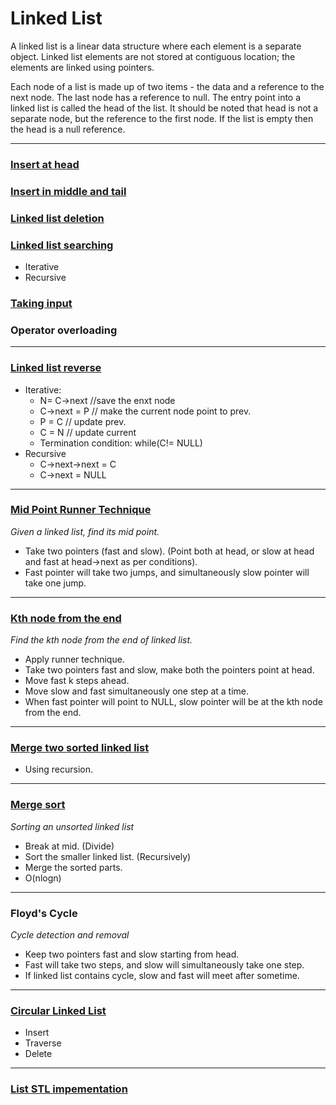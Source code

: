 # Linked List

A linked list is a linear data structure where each element is a separate object.
Linked list elements are not stored at contiguous location; the elements are linked using pointers.

Each node of a list is made up of two items - the data and a reference to the next node. The last node has a reference to null. The entry point into a linked list is called the head of the list. It should be noted that head is not a separate node, but the reference to the first node. If the list is empty then the head is a null reference.

<hr/>

### <a href="https://github.com/sanya2508/Linked-list/blob/master/insert%20at%20head.cpp">Insert at head </a>

### <a href="https://github.com/sanya2508/Linked-list/blob/master/insert%20in%20middle%20and%20at%20tail.cpp">Insert in middle and tail</a>

### <a href="https://github.com/sanya2508/Linked-list/blob/master/linked%20list%20deletion.cpp">Linked list deletion</a>

### <a href="https://github.com/sanya2508/Linked-list/blob/master/search%20(iterative%20and%20recursive).cpp">Linked list searching</a>
 * Iterative
 * Recursive

### <a href="https://github.com/sanya2508/Linked-list/blob/master/taking%20input.cpp">Taking input</a>

### Operator overloading

<hr/>

### <a href="https://github.com/sanya2508/Linked-list/blob/master/reverse%20linked%20list.cpp">Linked list reverse</a>
 * Iterative:
    * N= C->next //save the enxt node
    * C->next = P // make the current node point to prev.
    * P = C // update prev.
    * C = N // update current
    * Termination condition: while(C!= NULL)
 * Recursive
    * C->next->next = C
    * C->next = NULL

<hr/>

### <a href="https://github.com/sanya2508/Linked-list/blob/master/midpoint%20(runner%20technique).cpp">Mid Point Runner Technique</a>
*Given a linked list, find its mid point.*
 * Take two pointers (fast and slow). (Point both at head, or slow at head and fast at head->next as per conditions).
 * Fast pointer will take two jumps, and simultaneously slow pointer will take one jump.

<hr/>

### <a href="https://github.com/sanya2508/Linked-list/blob/master/kth%20node%20from%20end%20(single%20pass).cpp">Kth node from the end</a>
*Find the kth node from the end of linked list.*
 * Apply runner technique.
 * Take two pointers fast and slow, make both the pointers point at head.
 * Move fast k steps ahead.
 * Move slow and fast simultaneously one step at a time.
 * When fast pointer will point to NULL, slow pointer will be at the kth node from the end.

<hr/> 
 
### <a href="https://github.com/sanya2508/Linked-list/blob/master/merge-two-sorted-linked-list.cpp">Merge two sorted linked list</a>
 * Using recursion.
 
<hr/>

### <a href="https://github.com/sanya2508/Linked-list/blob/master/merge%20sort.cpp">Merge sort</a>
*Sorting an unsorted linked list*
 * Break at mid. (Divide)
 * Sort the smaller linked list. (Recursively)
 * Merge the sorted parts.
 * O(nlogn)

<hr/>

### Floyd's Cycle
*Cycle detection and removal*
 * Keep two pointers fast and slow starting from head.
 * Fast will take two steps, and slow will simultaneously take one step.
 * If linked list contains cycle, slow and fast will meet after sometime.
 
<hr/>

### <a href="https://github.com/sanya2508/Linked-list/blob/master/circular%20linked%20list.cpp">Circular Linked List</a>
 * Insert
 * Traverse
 * Delete

<hr/>

### <a href="https://github.com/sanya2508/Linked-list/blob/master/list%20stl.cpp"> List STL impementation </a>
